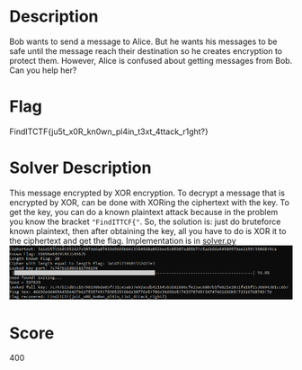 # Description
Bob wants to send a message to Alice. But he wants his messages to be safe until the message reach their destination so he creates encryption to protect them. However, Alice is confused about getting messages from Bob. Can you help her?

# Flag
FindITCTF{ju5t_x0R_kn0wn_pl4in_t3xt_4ttack_r1ght?}

# Solver Description
This message encrypted by XOR encryption. To decrypt a message that is encrypted by XOR, can be done with XORing the ciphertext with the key. To get the key, you can do a known plaintext attack because in the problem you know the bracket ```"FindITTCF{"```. So, the solution is: just do bruteforce known plaintext, then after obtaining the key, all you have to do is XOR it to the ciphertext and get the flag. Implementation is in [solver.py](./solver.py)
![solve](./solve.png)

# Score
400